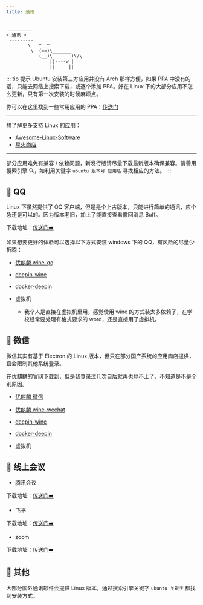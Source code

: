 ```yaml
---
title: 通讯
---
```




```:no-line-numbers
 _________
< 通讯 >
 ---------
        \   ^__^
         \  (==)\_______
            (__)\       )\/\
                ||----w |
                ||     ||
```

::: tip  提示
Ubuntu 安装第三方应用并没有 Arch 那样方便，如果 PPA 中没有的话，只能去网络上搜索下载，或逐个添加 PPA。好在 Linux 下的大部分应用不怎么更新，只有第一次安装的时候麻烦点。

你可以在这里找到一些常用应用的 PPA：[传送门](https://www.ubuntuupdates.org/ppas)

---

想了解更多支持 Linux 的应用：
- [Awesome-Linux-Software](https://github.com/luong-komorebi/Awesome-Linux-Software/blob/master/README_zh-CN.md)
- [星火商店](https://www.spark-app.store/)

---

部分应用难免有兼容 / 依赖问题，新发行版请尽量下载最新版本确保兼容。请善用搜索引擎 🔍，如利用关键字 `ubuntu 版本号 应用名` 寻找相应的方法。
:::




## 🥯 QQ

Linux 下虽然提供了 QQ 客户端，但是是个上古版本，只能进行简单的通讯，应个急还是可以的。因为版本老旧，加上了能直接查看撤回消息 Buff。

下载地址：[传送门➡️](https://im.qq.com/linuxqq/index.html)

如果想要更好的体验可以选择以下方式安装 windows 下的 QQ，有风险的尽量少折腾：

- [优麒麟 wine-qq](https://www.ubuntukylin.com/applications/107-cn.html)

- [deepin-wine](https://github.com/zq1997/deepin-wine)

- [docker-deepin](https://github.com/ygcaicn/docker-deepin)


- 虚拟机
  - 我个人是直接在虚拟机里用，感觉使用 wine 的方式装太多依赖了，在学校经常要处理有格式要求的 word，还是直接用了虚拟机。

## 🥞 微信

微信其实有基于 Electron 的 Linux 版本，但只在部分国产系统的应用商店提供，且会限制其他系统登录。

在优麒麟的官网下载到，但是我登录过几次自后就再也登不上了，不知道是不是个别原因。

- [优麒麟 微信](https://www.ubuntukylin.com/applications/106-cn.html)

- [优麒麟 wine-wechat](https://www.ubuntukylin.com/applications/119-cn.html)

- [deepin-wine](https://github.com/zq1997/deepin-wine)

- [docker-deepin](https://github.com/ygcaicn/docker-deepin)

- 虚拟机



## 🧇 线上会议

- 腾讯会议

下载地址：[传送门➡️](https://meeting.tencent.com/download-center.html)

- 飞书

下载地址：[传送门➡️](https://www.feishu.cn/download)

- zoom

下载地址：[传送门➡️](https://zoom.us/download?os=linux)


## 🧀 其他

大部分国外通讯软件会提供 Linux 版本，通过搜索引擎关键字 `ubuntu 关键字` 都找到安装方式。
